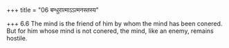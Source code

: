 +++
title = "06 बन्धुरात्माऽऽत्मनस्तस्य"

+++
6.6 The mind is the friend of him by whom the mind has been conered. But
for him whose mind is not conered, the mind, like an enemy, remains
hostile.

